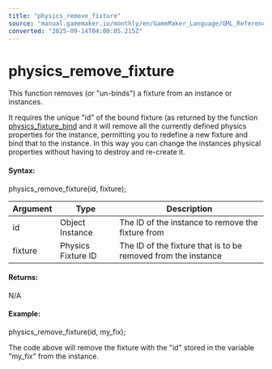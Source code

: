 ```yaml
---
title: "physics_remove_fixture"
source: "manual.gamemaker.io/monthly/en/GameMaker_Language/GML_Reference/Physics/Fixtures/physics_remove_fixture.htm"
converted: "2025-09-14T04:00:05.215Z"
---
```


# physics\_remove\_fixture

This function removes (or "un-binds") a fixture from an instance or instances.

It requires the unique "id" of the bound fixture (as returned by the function [physics\_fixture\_bind](physics_fixture_bind.md) and it will remove all the currently defined physics properties for the instance, permitting you to redefine a new fixture and bind that to the instance. In this way you can change the instances physical properties without having to destroy and re-create it.

#### Syntax:

physics\_remove\_fixture(id, fixture);

| Argument | Type | Description |
| --- | --- | --- |
| id | Object Instance | The ID of the instance to remove the fixture from |
| fixture | Physics Fixture ID | The ID of the fixture that is to be removed from the instance |

#### Returns:

N/A

#### Example:

physics\_remove\_fixture(id, my\_fix);

The code above will remove the fixture with the "id" stored in the variable "my\_fix" from the instance.